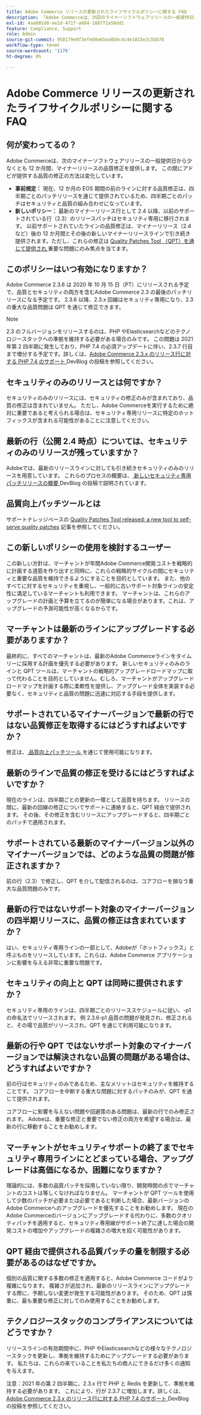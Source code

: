 ```yaml
---
title: Adobe Commerce リリースの更新されたライフサイクルポリシーに関する FAQ
description: 「Adobe Commerceは、次回のマイナーソフトウェアリリースの一般提供日から少なくとも 12 か月間、マイナーリリースの品質修正を提供します。 この間に私たちが品質修正を提供する方法は変わりつつあります。」
exl-id: 4aa601d0-ee1d-4f1f-a684-188772a58dd1
feature: Compliance, Support
role: Admin
source-git-commit: 958179e0f3efe08e65ea8b0c4c4e1015e3c5bb76
workflow-type: tm+mt
source-wordcount: '1176'
ht-degree: 0%

---
```


# Adobe Commerce リリースの更新されたライフサイクルポリシーに関する FAQ

## 何が変わってるの？

Adobe Commerceは、次のマイナーソフトウェアリリースの一般提供日から少なくとも 12 か月間、マイナーリリースの品質修正を提供します。 この間にアドビが提供する品質の修正の方法は変化しています。

* **事前規定：** 現在、12 か月の EOS 期間の前のラインに対する品質修正は、四半期ごとのパッチリリースを通じて提供されているため、四半期ごとのパッチはセキュリティと品質の組み合わせになっています。
* **新しいポリシー：** 最新のマイナーリリース行として 2.4 以降、以前のサポートされている行（2.3）のリリースパッチはセキュリティ専用に移行されます。 以前サポートされていたラインの品質修正は、マイナーリリース（2.4 など）後の 12 か月間とその後の新しいマイナーリリースラインで引き続き提供されます。ただし、これらの修正は [Quality Patches Tool （QPT）を通じて提供され ](/help/announcements/adobe-commerce-announcements/magento-quality-patches-released-new-tool-to-self-serve-quality-patches.md) 重要な問題にのみ焦点を当てます。

## このポリシーはいつ有効になりますか？

Adobe Commerce 2.3.6 は 2020 年 10 月 15 日（PT）にリリースされる予定で、品質とセキュリティの両方を含むAdobe Commerce 2.3 の最後のパッチリリースになる予定です。 2.3.6 以降、2.3.x 回線はセキュリティ専用になり、2.3 の重大な品質問題は QPT を通じて修正できます。

>[!NOTE]
>
>2.3 のフルバージョンをリリースするのは、PHP やElasticsearchなどのテクノロジースタックへの準拠を維持する必要がある場合のみです。 この問題は 2021 年第 2 四半期に発生しており、PHP 7.4 の必須アップデートに伴い、2.3.7 行目まで増分する予定です。詳しくは、[Adobe Commerce 2.3.x のリリース行に対する PHP 7.4 のサポート ](https://community.magento.com/t5/Magento-DevBlog/PHP-7-4-support-for-Magento-2-3-x-release-line/ba-p/458946)DevBlog の投稿を参照してください。

## セキュリティのみのリリースとは何ですか？

セキュリティのみのリリースには、セキュリティの修正のみが含まれており、品質の修正は含まれていません。 ただし、Adobe Commerceを実行するために絶対に重要であると考えられる場合は、セキュリティ専用リリースに特定のホットフィックスが含まれる可能性があることに注意してください。

## 最新の行（公開 2.4 時点）については、セキュリティのみのリリースが残っていますか？

Adobeでは、最新のリリースラインに対しても引き続きセキュリティのみのリリースを用意しています。 これらのプロセスの概要は、[ 新しいセキュリティ専用パッチリリースの概要 ](https://community.magento.com/t5/Magento-DevBlog/Introducing-the-New-Security-only-Patch-Release/ba-p/141287)DevBlog の投稿で説明されています。

## 品質向上パッチツールとは

サポートナレッジベースの [Quality Patches Tool released: a new tool to self-serve quality patches](/help/announcements/adobe-commerce-announcements/magento-quality-patches-released-new-tool-to-self-serve-quality-patches.md) 記事を参照してください。

## この新しいポリシーの使用を検討するユーザー

この新しい方針は、マーチャントが年間Adobe Commerce開発コストを戦略的に計画する道筋を作り出すと同時に、これらの戦略的サイクルの間にセキュリティと重要な品質を維持できるようにすることを目的としています。 また、他のすべてに対するセキュリティを重視し、一般的に古いサポート対象ラインの安定性に満足しているマーチャントも利用できます。 マーチャントは、これらのアップグレードの計画と予算を立てるのが簡単になる場合があります。これは、アップグレードの予測可能性が高くなるからです。

## マーチャントは最新のラインにアップグレードする必要がありますか？

最終的に、すべてのマーチャントは、最新のAdobe Commerceラインをタイムリーに採用する計画を優先する必要があります。 新しいセキュリティのみのラインと QPT ツールは、マーチャントの戦略的アップグレードロードマップに取って代わることを目的としていません。むしろ、マーチャントがアップグレードロードマップを計画する際に柔軟性を提供し、アップグレード全体を実装する必要なく、セキュリティと品質の問題に迅速に対応する手段を提供します。

## サポートされているマイナーバージョンで最新の行ではない品質修正を取得するにはどうすればよいですか？

修正は、[ 品質向上パッチツール ](/help/announcements/adobe-commerce-announcements/magento-quality-patches-released-new-tool-to-self-serve-quality-patches.md) を通じて使用可能になります。

## 最新のラインで品質の修正を受けるにはどうすればよいですか？

現在のラインは、四半期ごとの更新の一環として品質を持ちます。 リリースの間に、最新の回線の修正についてサポートに連絡すると、QPT 経由で提供されます。 その後、その修正を含むリリースにアップグレードすると、四半期ごとのパッチで適用されます。

## サポートされている最新のマイナーバージョン以外のマイナーバージョンでは、どのような品質の問題が修正されますか？

前の行（2.3）で修正し、QPT を介して配信されるのは、コアフローを損なう重大な品質問題のみです。

## 最新の行ではないサポート対象のマイナーバージョンの四半期リリースに、品質の修正は含まれていますか？

はい、セキュリティ専用ラインの一部として、Adobeが「ホットフィックス」と呼ぶものをリリースしています。これらは、Adobe Commerce アプリケーションに影響を与える非常に重要な問題です。

## セキュリティの向上と QPT は同時に提供されますか？

セキュリティ専用のラインは、四半期ごとのリリーススケジュールに従い、-p1 の命名法でリリースされます。 例 2.3.6-p1 品質の問題が発見され、修正されると、その場で品質がリリースされ、QPT を通じて利用可能になります。

## 最新の行や QPT ではないサポート対象のマイナーバージョンでは解決されない品質の問題がある場合は、どうすればよいですか？

前の行はセキュリティのみであるため、主なメリットはセキュリティを維持することです。 コアフローを中断する重大な問題に対するパッチのみが、QPT を通じて提供されます。

コアフローに影響を与えない問題や回避策のある問題は、最新の行でのみ修正されます。 Adobeは、重要な修正と重要でない修正の両方を希望する場合は、最新の行に移動することをお勧めします。

## マーチャントがセキュリティサポートの終了までセキュリティ専用ラインにとどまっている場合、アップグレードは高価になるか、困難になりますか？

理論的には、多数の品質パッチを採用していない限り、開発時間の点でマーチャントのコストは等しくなければなりません。 マーチャントが QPT ツールを使用して少数のパッチが必要または必要であると判断した場合、最新バージョンのAdobe Commerceへのアップグレードを優先することをお勧めします。 現在のAdobe Commerceのバージョンにアップグレードする代わりに、多数のクオリティパッチを適用すると、セキュリティ専用線がサポート終了に達した場合の開発コストの増加やアップグレードの複雑さの増大を招く可能性があります。

## QPT 経由で提供される品質パッチの量を制限する必要があるのはなぜですか。

個別の品質に関する多数の修正を適用すると、Adobe Commerce コードがより複雑になります。 複雑さが追加され、最新のリリースラインにアップグレードする際に、予期しない変更が発生する可能性があります。 そのため、QPT は慎重に、最も重要な修正に対してのみ使用することをお勧めします。

## テクノロジースタックのコンプライアンスについてはどうですか？

リリースラインの有効期間中に、PHP やElasticsearchなどの様々なテクノロジースタックを更新し、準拠を維持するためにアップグレードする必要があります。 私たちは、これらの来ていることを私たちの商人にできるだけ多くの通知を与えます。

注意：2021 年の第 2 四半期に、2.3.x 行で PHP と Redis を更新して、準拠を維持する必要があります。 これにより、行が 2.3.7 に増加します。詳しくは、[Adobe Commerce 2.3.x のリリース行に対する PHP 7.4 のサポート ](https://community.magento.com/t5/Magento-DevBlog/PHP-7-4-support-for-Magento-2-3-x-release-line/ba-p/458946)DevBlog の投稿を参照してください。
